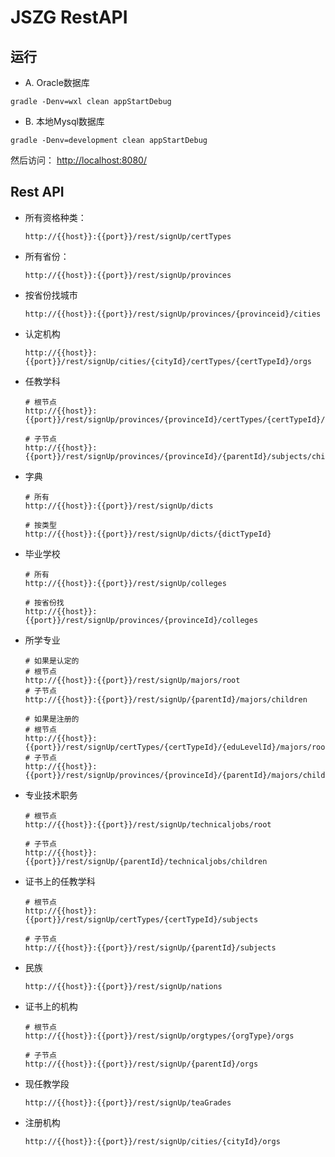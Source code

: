 # JSZG RestAPI



## 运行

* A. Oracle数据库

```
gradle -Denv=wxl clean appStartDebug
```

* B. 本地Mysql数据库

```
gradle -Denv=development clean appStartDebug
```

然后访问： [http://localhost:8080/](http://localhost:8080/)

## Rest API

* 所有资格种类：

    ```
    http://{{host}}:{{port}}/rest/signUp/certTypes
    ```

* 所有省份：

    ```
    http://{{host}}:{{port}}/rest/signUp/provinces
    ```

* 按省份找城市

    ```
    http://{{host}}:{{port}}/rest/signUp/provinces/{provinceid}/cities
    ```

* 认定机构

    ```
    http://{{host}}:{{port}}/rest/signUp/cities/{cityId}/certTypes/{certTypeId}/orgs
    ```
    
* 任教学科

    ```
    # 根节点
    http://{{host}}:{{port}}/rest/signUp/provinces/{provinceId}/certTypes/{certTypeId}/subjects/root
    
    # 子节点
    http://{{host}}:{{port}}/rest/signUp/provinces/{provinceId}/{parentId}/subjects/children
    ```
    
* 字典

    ```
    # 所有
    http://{{host}}:{{port}}/rest/signUp/dicts
    
    # 按类型    
    http://{{host}}:{{port}}/rest/signUp/dicts/{dictTypeId}
    ```
    
* 毕业学校

    ```
    # 所有
    http://{{host}}:{{port}}/rest/signUp/colleges
    
    # 按省份找
    http://{{host}}:{{port}}/rest/signUp/provinces/{provinceId}/colleges
    ```
    
* 所学专业

    ```
    # 如果是认定的
    # 根节点
    http://{{host}}:{{port}}/rest/signUp/majors/root
    # 子节点 
    http://{{host}}:{{port}}/rest/signUp/{parentId}/majors/children
        
    # 如果是注册的
    # 根节点
    http://{{host}}:{{port}}/rest/signUp/certTypes/{certTypeId}/{eduLevelId}/majors/root
    # 子节点 
    http://{{host}}:{{port}}/rest/signUp/provinces/{provinceId}/{parentId}/majors/children
    ```
    
* 专业技术职务    

    ```
    # 根节点
    http://{{host}}:{{port}}/rest/signUp/technicaljobs/root
    
    # 子节点
    http://{{host}}:{{port}}/rest/signUp/{parentId}/technicaljobs/children
    ```
    
*  证书上的任教学科

    ```
    # 根节点
    http://{{host}}:{{port}}/rest/signUp/certTypes/{certTypeId}/subjects
    
    # 子节点
    http://{{host}}:{{port}}/rest/signUp/{parentId}/subjects
    ```
    
* 民族

    ```
    http://{{host}}:{{port}}/rest/signUp/nations
    ```
    
 * 证书上的机构
 
    ```
    # 根节点
    http://{{host}}:{{port}}/rest/signUp/orgtypes/{orgType}/orgs
    
    # 子节点
    http://{{host}}:{{port}}/rest/signUp/{parentId}/orgs
    ```
    
    
* 现任教学段 

    ```
    http://{{host}}:{{port}}/rest/signUp/teaGrades
    ```
    
* 注册机构

    ```
    http://{{host}}:{{port}}/rest/signUp/cities/{cityId}/orgs
    ```